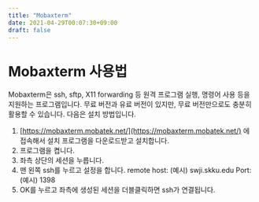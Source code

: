 ```yaml
---
title: "Mobaxterm"
date: 2021-04-29T00:07:30+09:00
draft: false
---
```


# Mobaxterm 사용법

Mobaxterm은 ssh, sftp, X11 forwarding 등 원격 프로그램 실행, 명령어 사용 등을 지원하는 프로그램입니다. 무료 버전과 유료 버전이 있지만, 무료 버전만으로도 충분히 활용할 수 있습니다. 다음은 설치 방법입니다.

1. [https://mobaxterm.mobatek.net/](https://mobaxterm.mobatek.net/) 에 접속해서 설치 프로그램을 다운로드받고 설치합니다.
2. 프로그램을 켭니다.
3. 좌측 상단의 세션을 누릅니다.
4. 맨 왼쪽 ssh를 누르고 설정을 합니다.
   remote host: (예시) swji.skku.edu
   Port: (예시) 1398
5. OK를 누르고 좌측에 생성된 세션을 더블클릭하면 ssh가 연결됩니다.
